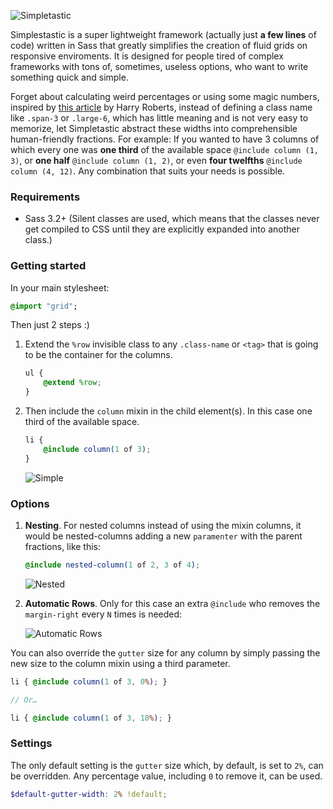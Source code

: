![Simpletastic](http://i.imgur.com/RUfCz9X.png)

Simplestastic is a super lightweight framework (actually just **a few lines** of code) written in Sass that greatly simplifies the creation of fluid grids on responsive enviroments. It is designed for people tired of complex frameworks with tons of, sometimes, useless options, who want to write something quick and simple.

Forget about calculating weird percentages or using some magic numbers, inspired by [this article](http://csswizardry.com/2013/02/responsive-grid-systems-a-solution/) by Harry Roberts, instead of defining a class name like `.span-3` or `.large-6`, which has little meaning and is not very easy to memorize, let Simpletastic abstract these widths into comprehensible human-friendly fractions. For example: If you wanted to have 3 columns of which every one was **one third** of the available space `@include column (1, 3)`, or **one half** `@include column (1, 2)`, or even **four twelfths** `@include column (4, 12)`. Any combination that suits your needs is possible.


### Requirements

- Sass 3.2+ (Silent classes are used, which means that the classes never get compiled to CSS until they are explicitly expanded into another class.)

### Getting started

In your main stylesheet:

```sass
@import "grid";
```

Then just 2 steps :)

1. Extend the `%row` invisible class to any `.class-name` or `<tag>` that is going to be the container for the columns.

    ```scss
    ul {
        @extend %row;
    }
    ```
2. Then include the `column` mixin in the child element(s). In this case one third of the available space.

    ```scss
    li {
        @include column(1 of 3);
    }
    ```

    ![Simple](http://i.imgur.com/AQOqGNe.png)

### Options

1. **Nesting**. For nested columns instead of using the mixin columns, it would be nested-columns adding a new `paramenter` with the parent fractions, like this:

    ```scss
    @include nested-column(1 of 2, 3 of 4);
    ```

    ![Nested](http://i.imgur.com/dNMR8Eu.png)

2. **Automatic Rows**. Only for this case an extra `@include` who removes the `margin-right` every `N` times is needed:

    ![Automatic Rows](http://i.imgur.com/plknhKo.png)

You can also override the `gutter` size for any column by simply passing the new size to the column mixin using a third parameter.

```scss
li { @include column(1 of 3, 0%); }

// Or…

li { @include column(1 of 3, 10%); }
```

### Settings

The only default setting is the `gutter` size which, by default, is set to `2%`, can be overridden. Any percentage value, including `0` to remove it, can be used.

```scss
$default-gutter-width: 2% !default;
```




